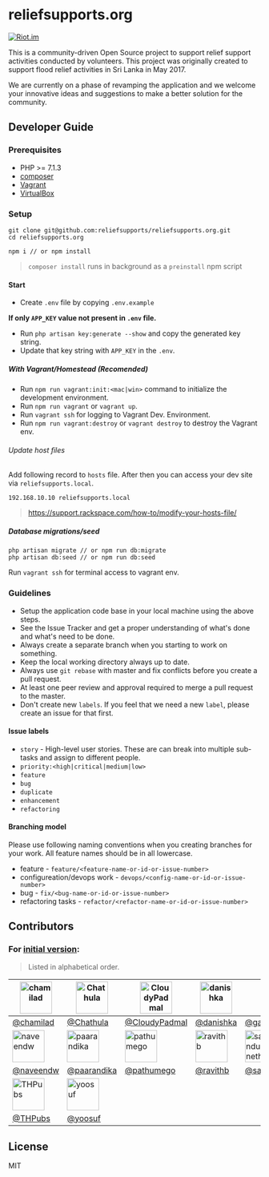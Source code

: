 # reliefsupports.org

[![Riot.im](https://img.shields.io/badge/chat-Riot.im-lightgrey.svg)](https://riot.im/app/#/room/#reliefsupports:matrix.org)

This is a community-driven Open Source project to support relief support activities conducted by volunteers. This project was originally created to support flood relief activities in Sri Lanka in May 2017.

We are currently on a phase of revamping the application and we welcome your innovative ideas and suggestions to make a better solution for the community.

## Developer Guide

### Prerequisites

-   PHP >= 7.1.3
-   [composer](https://getcomposer.org/)
-   [Vagrant](https://www.vagrantup.com/)
-   [VirtualBox](https://www.virtualbox.org/wiki/Downloads)

### Setup

```
git clone git@github.com:reliefsupports/reliefsupports.org.git
cd reliefsupports.org
```

```
npm i // or npm install
```

> `composer install` runs in background as a `preinstall` npm script

#### Start

-   Create `.env` file by copying `.env.example`

**If only `APP_KEY` value not present in `.env` file.**

-   Run `php artisan key:generate --show` and copy the generated key string.
-   Update that key string with `APP_KEY` in the `.env`.

##### With Vagrant/Homestead (Recomended)

-   Run `npm run vagrant:init:<mac|win>` command to initialize the development environment.
-   Run `npm run vagrant` or `vagrant up`.
-   Run `vagrant ssh` for logging to Vagrant Dev. Environment.
-   Run `npm run vagrant:destroy` or `vagrant destroy` to destroy the Vagrant env.

###### Update host files

Add following record to `hosts` file. After then you can access your dev site via `reliefsupports.local`.

```
192.168.10.10 reliefsupports.local
```

> https://support.rackspace.com/how-to/modify-your-hosts-file/

##### Database migrations/seed

```
php artisan migrate // or npm run db:migrate
php artisan db:seed // or npm run db:seed
```

Run `vagrant ssh` for terminal access to vagrant env.

### Guidelines

-   Setup the application code base in your local machine using the above steps.
-   See the Issue Tracker and get a proper understanding of what's done and what's need to be done.
-   Always create a separate branch when you starting to work on something.
-   Keep the local working directory always up to date.
-   Always use `git rebase` with master and fix conflicts before you create a pull request.
-   At least one peer review and approval required to merge a pull request to the master.
-   Don't create new `labels`. If you feel that we need a new `label`, please create an issue for that first.

#### Issue labels

-   `story` - High-level user stories. These are can break into multiple sub-tasks and assign to different people.
-   `priority:<high|critical|medium|low>`
-   `feature`
-   `bug`
-   `duplicate`
-   `enhancement`
-   `refactoring`

#### Branching model

Please use following naming conventions when you creating branches for your work. All feature names should be in all lowercase.

-   feature - `feature/<feature-name-or-id-or-issue-number>`
-   configureation/devops work - `devops/<config-name-or-id-or-issue-number>`
-   bug - `fix/<bug-name-or-id-or-issue-number>`
-   refactoring tasks - `refactor/<refactor-name-or-id-or-issue-number>`

## Contributors

### For [initial version](https://github.com/reliefsupports/reliefsupports.org-v1):

> Listed in alphabetical order.

| <a href="https://github.com/chamilad"><img src="https://avatars1.githubusercontent.com/u/505989?s=460&v=4" title="chamilad" width="64" height="64"></a>   | <a href="https://github.com/Chathula"><img src="https://avatars0.githubusercontent.com/u/4932296?s=460&v=4" title="Chathula" width="64" height="64"></a>      | <a href="https://github.com/CloudyPadmal"><img src="https://avatars2.githubusercontent.com/u/14261304?s=460&v=4" title="CloudyPadmal" width="64" height="64"></a>  | <a href="https://github.com/danishka"><img src="https://avatars1.githubusercontent.com/u/178024?s=460&v=4" title="danishka" width="64" height="64"></a>  | <a href="https://github.com/gayanhewa"><img src="https://avatars3.githubusercontent.com/u/1681406?s=460&v=4" title="gayanhewa" width="64" height="64"></a>               | <a href="https://github.com/ishanthilina"><img src="https://avatars3.githubusercontent.com/u/1255117?s=460&v=4" title="ishanthilina" width="64" height="64"></a>  | <a href="https://github.com/isuru4lk"><img src="https://avatars0.githubusercontent.com/u/8480671?s=460&v=4" title="isuru4lk" width="64" height="64"></a>      |
| --------------------------------------------------------------------------------------------------------------------------------------------------------- | ------------------------------------------------------------------------------------------------------------------------------------------------------------- | ------------------------------------------------------------------------------------------------------------------------------------------------------------------ | -------------------------------------------------------------------------------------------------------------------------------------------------------- | ------------------------------------------------------------------------------------------------------------------------------------------------------------------------ | ----------------------------------------------------------------------------------------------------------------------------------------------------------------- | ------------------------------------------------------------------------------------------------------------------------------------------------------------- |
| [@chamilad](https://github.com/chamilad)                                                                                                                  | [@Chathula](https://github.com/Chathula)                                                                                                                      | [@CloudyPadmal](https://github.com/CloudyPadmal)                                                                                                                   | [@danishka](https://github.com/danishka)                                                                                                                 | [@gayanhewa](https://github.com/gayanhewa)                                                                                                                               | [@ishanthilina](https://github.com/ishanthilina)                                                                                                                  | [@isuru4lk](https://github.com/isuru4lk)                                                                                                                      |
| <a href="https://github.com/naveendw"><img src="https://avatars2.githubusercontent.com/u/8107320?s=460&v=4" title="naveendw" width="64" height="64"></a>  | <a href="https://github.com/paarandika"><img src="https://avatars3.githubusercontent.com/u/6725097?s=460&v=4" title="paarandika" width="64" height="64"></a>  | <a href="https://github.com/pathumego"><img src="https://avatars2.githubusercontent.com/u/6846609?s=460&v=4" title="pathumego" width="64" height="64"></a>         | <a href="https://github.com/ravithb"><img src="https://avatars1.githubusercontent.com/u/6752640?s=460&v=4" title="ravithb" width="64" height="64"></a>   | <a href="https://github.com/sathindukavneth"><img src="https://avatars0.githubusercontent.com/u/11785398?s=460&v=4" title="sathindukavneth" width="64" height="64"></a>  | <a href="https://github.com/Shashika"><img src="https://avatars0.githubusercontent.com/u/1336934?s=460&v=4" title="Shashika" width="64" height="64"></a>          | <a href="https://github.com/thinkholic"><img src="https://avatars2.githubusercontent.com/u/1164024?s=460&v=4" title="thinkholic" width="64" height="64"></a>  |
| [@naveendw](https://github.com/naveendw)                                                                                                                  | [@paarandika](https://github.com/paarandika)                                                                                                                  | [@pathumego](https://github.com/pathumego)                                                                                                                         | [@ravithb](https://github.com/ravithb)                                                                                                                   | [@sathindukavneth](https://github.com/sathindukavneth)                                                                                                                   | [@Shashika](https://github.com/Shashika)                                                                                                                          | [@thinkholic](https://github.com/thinkholic)                                                                                                                  |
| <a href="https://github.com/THPubs"><img src="https://avatars2.githubusercontent.com/u/1212023?s=400&v=4" title="THPubs" width="64" height="64"></a>      | <a href="https://github.com/yoosuf"><img src="https://avatars0.githubusercontent.com/u/64164?s=460&v=4" title="yoosuf" width="64" height="64"></a>            |                                                                                                                                                                    |                                                                                                                                                          |                                                                                                                                                                          |                                                                                                                                                                   |                                                                                                                                                               |
| [@THPubs](https://github.com/THPubs)                                                                                                                      | [@yoosuf](https://github.com/yoosuf)                                                                                                                          |                                                                                                                                                                    |                                                                                                                                                          |                                                                                                                                                                          |                                                                                                                                                                   |                                                                                                                                                               |

## License

MIT
